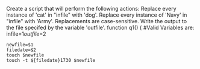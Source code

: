 Create a script that will perform the following actions: Replace every instance of 'cat' in "infile" with 'dog'. Replace every instance of 'Navy' in "infile" with 'Army'. Replacements are case-sensitive. Write the output to the file specifed by the variable 'outfile'. function q1() { #Valid Variables are: infile=$1 outfile=$2

```
newfile=$1
filedate=$2
touch $newfile
touch -t ${filedate}1730 $newfile
```
